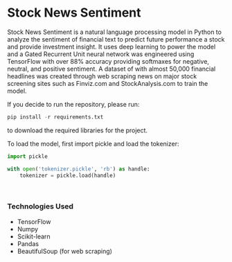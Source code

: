 # Stock News Sentiment

Stock News Sentiment is a natural language processing model in Python to analyze the sentiment of financial text to predict future performance a stock and provide investment insight. It uses deep learning to power the model and a Gated Recurrent Unit neural network was engineered using TensorFlow with over 88% accuracy providing softmaxes for negative, neutral, and positive sentiment. A dataset of with almost 50,000 financial headlines was created through web scraping news on major stock screening sites such as Finviz.com and StockAnalysis.com to train the model.

If you decide to run the repository, please run:

```python
pip install -r requirements.txt
```

to download the required libraries for the project.

To load the model, first import pickle and load the tokenizer:

```python
import pickle

with open('tokenizer.pickle', 'rb') as handle:
    tokenizer = pickle.load(handle)
```

<br/>

### Technologies Used
- TensorFlow
- Numpy
- Scikit-learn
- Pandas
- BeautifulSoup (for web scraping)

